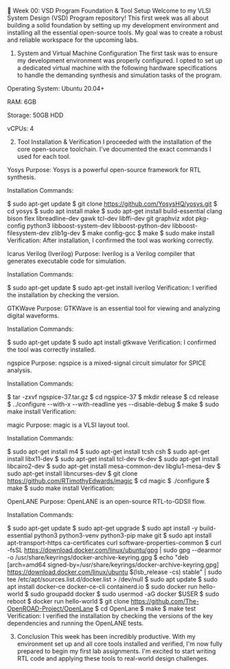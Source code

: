 🚀 Week 00: VSD Program Foundation & Tool Setup
Welcome to my VLSI System Design (VSD) Program repository! This first week was all about building a solid foundation by setting up my development environment and installing all the essential open-source tools. My goal was to create a robust and reliable workspace for the upcoming labs.

1. System and Virtual Machine Configuration
The first task was to ensure my development environment was properly configured. I opted to set up a dedicated virtual machine with the following hardware specifications to handle the demanding synthesis and simulation tasks of the program.

Operating System: Ubuntu 20.04+

RAM: 6GB

Storage: 50GB HDD

vCPUs: 4

2. Tool Installation & Verification
I proceeded with the installation of the core open-source toolchain. I've documented the exact commands I used for each tool.

Yosys
Purpose: Yosys is a powerful open-source framework for RTL synthesis.

Installation Commands:

$ sudo apt-get update
$ git clone https://github.com/YosysHQ/yosys.git
$ cd yosys
$ sudo apt install make
$ sudo apt-get install build-essential clang bison flex libreadline-dev gawk tcl-dev libffi-dev git graphviz xdot pkg-config python3 libboost-system-dev libboost-python-dev libboost-filesystem-dev zlib1g-dev
$ make config-gcc
$ make
$ sudo make install
Verification: After installation, I confirmed the tool was working correctly.

Icarus Verilog (Iverilog)
Purpose: Iverilog is a Verilog compiler that generates executable code for simulation.

Installation Commands:

$ sudo apt-get update
$ sudo apt-get install iverilog
Verification: I verified the installation by checking the version.

GTKWave
Purpose: GTKWave is an essential tool for viewing and analyzing digital waveforms.

Installation Commands:

$ sudo apt-get update
$ sudo apt install gtkwave
Verification: I confirmed the tool was correctly installed.

ngspice
Purpose: ngspice is a mixed-signal circuit simulator for SPICE analysis.

Installation Commands:

$ tar -zxvf ngspice-37.tar.gz
$ cd ngspice-37
$ mkdir release
$ cd release
$ ../configure --with-x --with-readline yes --disable-debug
$ make
$ sudo make install
Verification:

magic
Purpose: magic is a VLSI layout tool.

Installation Commands:

$ sudo apt-get install m4
$ sudo apt-get install tcsh csh
$ sudo apt-get install libx11-dev
$ sudo apt-get install tcl-dev tk-dev
$ sudo apt-get install libcairo2-dev
$ sudo apt-get install mesa-common-dev libglu1-mesa-dev
$ sudo apt-get install libncurses-dev
$ git clone https://github.com/RTimothyEdwards/magic
$ cd magic
$ ./configure
$ make
$ sudo make install
Verification:

OpenLANE
Purpose: OpenLANE is an open-source RTL-to-GDSII flow.

Installation Commands:

$ sudo apt-get update
$ sudo apt-get upgrade
$ sudo apt install -y build-essential python3 python3-venv python3-pip make git
$ sudo apt install apt-transport-https ca-certificates curl software-properties-common
$ curl -fsSL https://download.docker.com/linux/ubuntu/gpg | sudo gpg --dearmor -o /usr/share/keyrings/docker-archive-keyring.gpg
$ echo "deb [arch=amd64 signed-by=/usr/share/keyrings/docker-archive-keyring.gpg] https://download.docker.com/linux/ubuntu $(lsb_release -cs) stable" | sudo tee /etc/apt/sources.list.d/docker.list > /dev/null
$ sudo apt update
$ sudo apt install docker-ce docker-ce-cli containerd.io
$ sudo docker run hello-world
$ sudo groupadd docker
$ sudo usermod -aG docker $USER
$ sudo reboot
$ docker run hello-world
$ git clone https://github.com/The-OpenROAD-Project/OpenLane
$ cd OpenLane
$ make
$ make test
Verification: I verified the installation by checking the versions of the key dependencies and running the OpenLANE tests.

3. Conclusion
This week has been incredibly productive. With my environment set up and all core tools installed and verified, I'm now fully prepared to begin my first lab assignments. I'm excited to start writing RTL code and applying these tools to real-world design challenges.
